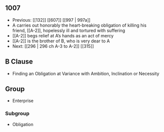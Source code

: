 ## 1007
- Previous: [[132]] [[607]] [[997 | 997a]] 
- A carries out honorably the heart-breaking obligation of killing his friend, [[A-2]], hopelessly ill and tortured with suffering
- [[A-2]] begs relief at A’s hands as an act of mercy
- [[A-2]] is the brother of B, who is very dear to A
- Next: [[296 | 296 ch A-3 to A-2]] [[315]] 

## B Clause
- Finding an Obligation at Variance with Ambition, Inclination or Necessity

## Group
- Enterprise

### Subgroup
- Obligation

